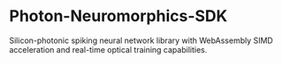 # Photon-Neuromorphics-SDK
Silicon-photonic spiking neural network library with WebAssembly SIMD acceleration and real-time optical training capabilities.

